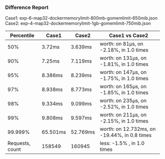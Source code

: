 ### Difference Report
Case1: exp-6-map32-dockermemorylimit-800mb-gomemlimit-650mib.json
Case2: exp-4-map32-dockermemorylimit-1gb-gomemlimit-750mib.json

|Percentile|Case1|Case2|Case1 vs Case2|
|---|---|---|---|
|50%|3.72ms|3.639ms|worth: on 81µs, on -2.18%, in 1.0 times |
|90%|7.25ms|7.119ms|worth: on 131µs, on -1.81%, in 1.0 times |
|95%|8.386ms|8.239ms|worth: on 147µs, on -1.75%, in 1.0 times |
|97%|8.938ms|8.773ms|worth: on 165µs, on -1.85%, in 1.0 times |
|98%|9.334ms|9.099ms|worth: on 235µs, on -2.52%, in 1.0 times |
|99%|9.808ms|9.597ms|worth: on 211µs, on -2.15%, in 1.0 times |
|99.999%|65.501ms|52.769ms|worth: on 12.732ms, on -19.44%, in 0.8 times |
|Requests, count|158549|160945|less: -1.5% , in 1.0 times |

